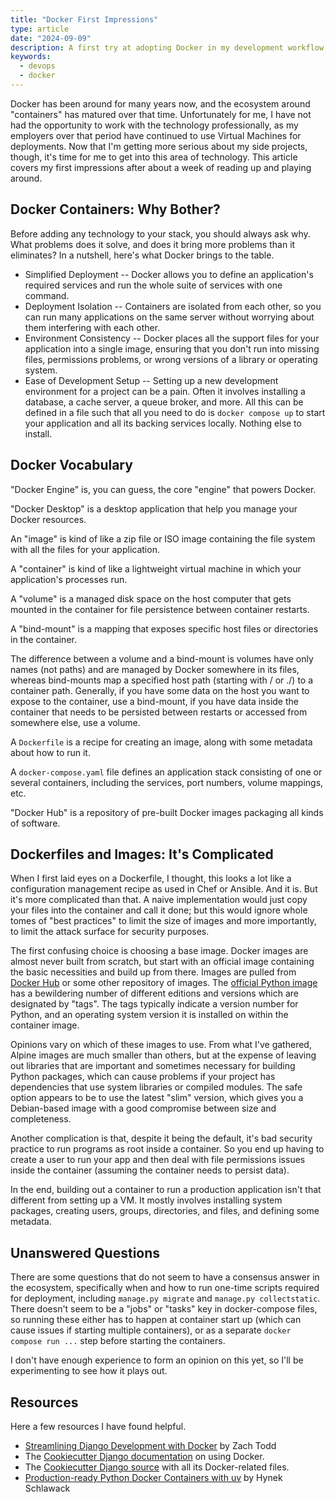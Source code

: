 ```yaml
---
title: "Docker First Impressions"
type: article
date: "2024-09-09"
description: A first try at adopting Docker in my development workflow.
keywords:
  - devops
  - docker
---
```


Docker has been around for many years now, and the ecosystem around "containers" has
matured over that time. Unfortunately for me, I have not had the opportunity to work
with the technology professionally, as my employers over that period have continued to
use Virtual Machines for deployments. Now that I'm getting more serious about my side
projects, though, it's time for me to get into this area of technology. This article
covers my first impressions after about a week of reading up and playing around.

## Docker Containers: Why Bother?

Before adding any technology to your stack, you should always ask why. What problems
does it solve, and does it bring more problems than it eliminates? In a nutshell, here's
what Docker brings to the table.

- Simplified Deployment -- Docker allows you to define an application's required
  services and run the whole suite of services with one command.
- Deployment Isolation -- Containers are isolated from each other, so you can run many
  applications on the same server without worrying about them interfering with each
  other.
- Environment Consistency -- Docker places all the support files for your application
  into a single image, ensuring that you don't run into missing files, permissions
  problems, or wrong versions of a library or operating system.
- Ease of Development Setup -- Setting up a new development environment for a project
  can be a pain. Often it involves installing a database, a cache server, a queue
  broker, and more. All this can be defined in a file such that all you need to do is
  `docker compose up` to start your application and all its backing services locally.
  Nothing else to install.

## Docker Vocabulary

"Docker Engine" is, you can guess, the core "engine" that powers Docker.

"Docker Desktop" is a desktop application that help you manage your Docker resources.

An "image" is kind of like a zip file or ISO image containing the file system with all
the files for your application.

A "container" is kind of like a lightweight virtual machine in which your application's
processes run.

A "volume" is a managed disk space on the host computer that gets mounted in the
container for file persistence between container restarts.

A "bind-mount" is a mapping that exposes specific host files or directories in the
container.

The difference between a volume and a bind-mount is volumes have only names (not paths)
and are managed by Docker somewhere in its files, whereas bind-mounts map a specified
host path (starting with / or ./) to a container path. Generally, if you have some data
on the host you want to expose to the container, use a bind-mount, if you have data
inside the container that needs to be persisted between restarts or accessed from
somewhere else, use a volume.

A `Dockerfile` is a recipe for creating an image, along with some metadata about how to
run it.

A `docker-compose.yaml` file defines an application stack consisting of one or several
containers, including the services, port numbers, volume mappings, etc.

"Docker Hub" is a repository of pre-built Docker images packaging all kinds of software.

## Dockerfiles and Images: It's Complicated

When I first laid eyes on a Dockerfile, I thought, this looks a lot like a configuration
management recipe as used in Chef or Ansible. And it is. But it's more complicated than
that. A naive implementation would just copy your files into the container and call it
done; but this would ignore whole tomes of "best practices" to limit the size of images
and more importantly, to limit the attack surface for security purposes.

The first confusing choice is choosing a base image. Docker images are almost never
built from scratch, but start with an official image containing the basic necessities
and build up from there. Images are pulled from [Docker Hub](https://hub.docker.com) or
some other repository of images. The
[official Python image](https://hub.docker.com/_/python) has a bewildering number of
different editions and versions which are designated by "tags". The tags typically
indicate a version number for Python, and an operating system version it is installed on
within the container image.

Opinions vary on which of these images to use. From what I've gathered, Alpine images
are much smaller than others, but at the expense of leaving out libraries that are
important and sometimes necessary for building Python packages, which can cause problems
if your project has dependencies that use system libraries or compiled modules. The safe
option appears to be to use the latest "slim" version, which gives you a Debian-based
image with a good compromise between size and completeness.

Another complication is that, despite it being the default, it's bad security practice
to run programs as root inside a container. So you end up having to create a user to run
your app and then deal with file permissions issues inside the container (assuming the
container needs to persist data).

In the end, building out a container to run a production application isn't that
different from setting up a VM. It mostly involves installing system packages, creating
users, groups, directories, and files, and defining some metadata.

## Unanswered Questions

There are some questions that do not seem to have a consensus answer in the ecosystem,
specifically when and how to run one-time scripts required for deployment, including
`manage.py migrate` and `manage.py collectstatic`. There doesn't seem to be a "jobs" or
"tasks" key in docker-compose files, so running these either has to happen at container
start up (which can cause issues if starting multiple containers), or as a separate
`docker compose run ...` step before starting the containers.

I don't have enough experience to form an opinion on this yet, so I'll be experimenting
to see how it plays out.

## Resources

Here a few resources I have found helpful.

- [Streamlining Django Development with Docker](https://hackernoon.com/streamlining-your-django-development-environment-with-docker-containers)
  by Zach Todd
- The
  [Cookiecutter Django documentation](https://cookiecutter-django.readthedocs.io/en/latest/developing-locally-docker.html)
  on using Docker.
- The [Cookiecutter Django source](https://github.com/cookiecutter/cookiecutter-django)
  with all its Docker-related files.
- [Production-ready Python Docker Containers with uv](https://hynek.me/articles/docker-uv/)
  by Hynek Schlawack
